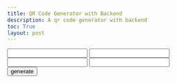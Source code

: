 ```yaml
---
title: QR Code Generator with Backend
description: A qr code generator with backend
toc: True
layout: post
---
```




<div id="qrcode"></div>

<script src="https://cdn.jsdelivr.net/npm/qrcodejs/qrcode.min.js"></script>

<div id="inputDiv">
    <input type="text" id="QR1"> <input type="text" id="Freq1"> <br>
    <input type="text" id="QR2"> <input type="text" id="Freq2"><br>
    <!-- <input type="text" id="QR3"> <input type="text" id="Freq3"><br>
    <input type="text" id="QR4"> <input type="text" id="Freq4"><br> -->

</div>
<button onclick="Generate()"> generate </button>

<script type="text/javascript">

    function Generate(){
        console.log($("#inputDiv").find("input").length);
        var link = "{{ site.baseurl }}/2024/01/25/qrcodeaccept.html#" + fetchId();
        console.log(link)
        new QRCode(document.getElementById("qrcode"), link)
    }

    function fetchId() {
    // Construct the URL for the POST request
    const url = 'http://localhost:8911/api/qrcode/newCode';

    var linkList = [];
    var freqList = [];

    for (var i = 0; i < $("#inputDiv").find("input").length/2; i ++){
        linkList.push(document.getElementById(`QR${i+1}`));
        freqList.push(document.getElementById(`Freq${i+1}`));
    }
    
    const payload = {
        links: linkList,
        frequencies: freqList
    };

    console.log(payload);

    fetch(url, {
        method: 'POST', // Specify the method
        headers: {
            'Content-Type': 'application/json' // Specify the content type
        },
        body: JSON.stringify(payload) // Convert the payload to a JSON string
    })
    .then(response => {
        if (!response.ok) {
            throw new Error('Network response was not ok');
        }
        return response.json(); // Parse the JSON response body
    })
    .then(data => {
        console.log('Success:', data); // Handle the success response
    })
    .catch(error => {
        console.error('Error:', error); // Handle any errors
    });
}

</script>

<script>

</script>